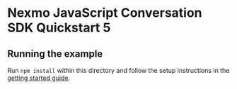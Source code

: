 # Nexmo JavaScript Conversation SDK Quickstart 5

## Running the example

Run `npm install` within this directory and follow the setup instructions in the [getting started guide](https://developer.nexmo.com/stitch/in-app-video/guides/enable-video/javascript).
